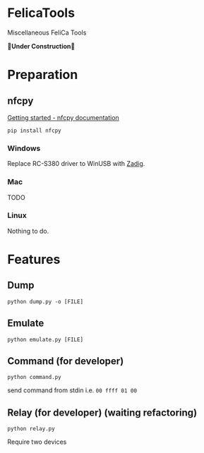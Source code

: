 # FelicaTools

Miscellaneous FeliCa Tools

**🚧Under Construction🚧**

# Preparation

## nfcpy

[Getting started - nfcpy documentation](https://nfcpy.readthedocs.io/en/latest/topics/get-started.html)

`pip install nfcpy`

### Windows

Replace RC-S380 driver to WinUSB with [Zadig](https://zadig.akeo.ie/).

### Mac

TODO

### Linux

Nothing to do.

# Features

## Dump

`python dump.py -o [FILE]`

## Emulate

`python emulate.py [FILE]`

## Command (for developer)

`python command.py`

send command from stdin i.e. `00 ffff 01 00`

## Relay (for developer) (waiting refactoring)

`python relay.py`

Require two devices
